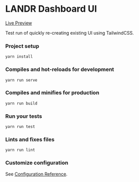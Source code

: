 # LANDR Dashboard UI

[Live Preview](https://xenodochial-elion-bc4329.netlify.com)

Test run of quickly re-creating existing UI using TailwindCSS.

### Project setup
```
yarn install
```

### Compiles and hot-reloads for development
```
yarn run serve
```

### Compiles and minifies for production
```
yarn run build
```

### Run your tests
```
yarn run test
```

### Lints and fixes files
```
yarn run lint
```

### Customize configuration
See [Configuration Reference](https://cli.vuejs.org/config/).
